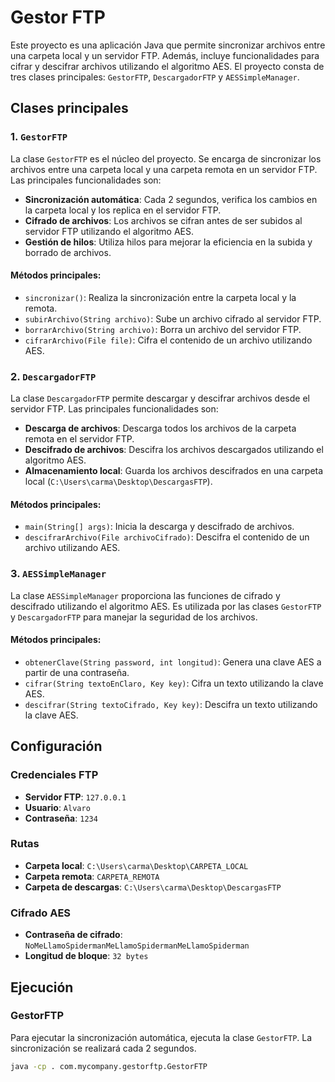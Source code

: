 # Gestor FTP

Este proyecto es una aplicación Java que permite sincronizar archivos entre una carpeta local y un servidor FTP. Además, incluye funcionalidades para cifrar y descifrar archivos utilizando el algoritmo AES. El proyecto consta de tres clases principales: `GestorFTP`, `DescargadorFTP` y `AESSimpleManager`.

## Clases principales

### 1. `GestorFTP`

La clase `GestorFTP` es el núcleo del proyecto. Se encarga de sincronizar los archivos entre una carpeta local y una carpeta remota en un servidor FTP. Las principales funcionalidades son:

- **Sincronización automática**: Cada 2 segundos, verifica los cambios en la carpeta local y los replica en el servidor FTP.
- **Cifrado de archivos**: Los archivos se cifran antes de ser subidos al servidor FTP utilizando el algoritmo AES.
- **Gestión de hilos**: Utiliza hilos para mejorar la eficiencia en la subida y borrado de archivos.

#### Métodos principales:
- `sincronizar()`: Realiza la sincronización entre la carpeta local y la remota.
- `subirArchivo(String archivo)`: Sube un archivo cifrado al servidor FTP.
- `borrarArchivo(String archivo)`: Borra un archivo del servidor FTP.
- `cifrarArchivo(File file)`: Cifra el contenido de un archivo utilizando AES.

### 2. `DescargadorFTP`

La clase `DescargadorFTP` permite descargar y descifrar archivos desde el servidor FTP. Las principales funcionalidades son:

- **Descarga de archivos**: Descarga todos los archivos de la carpeta remota en el servidor FTP.
- **Descifrado de archivos**: Descifra los archivos descargados utilizando el algoritmo AES.
- **Almacenamiento local**: Guarda los archivos descifrados en una carpeta local (`C:\Users\carma\Desktop\DescargasFTP`).

#### Métodos principales:
- `main(String[] args)`: Inicia la descarga y descifrado de archivos.
- `descifrarArchivo(File archivoCifrado)`: Descifra el contenido de un archivo utilizando AES.

### 3. `AESSimpleManager`

La clase `AESSimpleManager` proporciona las funciones de cifrado y descifrado utilizando el algoritmo AES. Es utilizada por las clases `GestorFTP` y `DescargadorFTP` para manejar la seguridad de los archivos.

#### Métodos principales:
- `obtenerClave(String password, int longitud)`: Genera una clave AES a partir de una contraseña.
- `cifrar(String textoEnClaro, Key key)`: Cifra un texto utilizando la clave AES.
- `descifrar(String textoCifrado, Key key)`: Descifra un texto utilizando la clave AES.

## Configuración

### Credenciales FTP
- **Servidor FTP**: `127.0.0.1`
- **Usuario**: `Alvaro`
- **Contraseña**: `1234`

### Rutas
- **Carpeta local**: `C:\Users\carma\Desktop\CARPETA_LOCAL`
- **Carpeta remota**: `CARPETA_REMOTA`
- **Carpeta de descargas**: `C:\Users\carma\Desktop\DescargasFTP`

### Cifrado AES
- **Contraseña de cifrado**: `NoMeLlamoSpidermanMeLlamoSpidermanMeLlamoSpiderman`
- **Longitud de bloque**: `32 bytes`

## Ejecución

### GestorFTP
Para ejecutar la sincronización automática, ejecuta la clase `GestorFTP`. La sincronización se realizará cada 2 segundos.

```bash
java -cp . com.mycompany.gestorftp.GestorFTP
